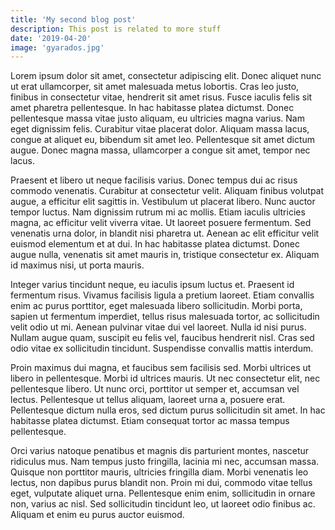 ```yaml
---
title: 'My second blog post'
description: This post is related to more stuff
date: '2019-04-20'
image: 'gyarados.jpg'
---
```


Lorem ipsum dolor sit amet, consectetur adipiscing elit. Donec aliquet nunc ut erat ullamcorper, sit amet malesuada metus lobortis. Cras leo justo, finibus in consectetur vitae, hendrerit sit amet risus. Fusce iaculis felis sit amet pharetra pellentesque. In hac habitasse platea dictumst. Donec pellentesque massa vitae justo aliquam, eu ultricies magna varius. Nam eget dignissim felis. Curabitur vitae placerat dolor. Aliquam massa lacus, congue at aliquet eu, bibendum sit amet leo. Pellentesque sit amet dictum augue. Donec magna massa, ullamcorper a congue sit amet, tempor nec lacus.

Praesent et libero ut neque facilisis varius. Donec tempus dui ac risus commodo venenatis. Curabitur at consectetur velit. Aliquam finibus volutpat augue, a efficitur elit sagittis in. Vestibulum ut placerat libero. Nunc auctor tempor luctus. Nam dignissim rutrum mi ac mollis. Etiam iaculis ultricies magna, ac efficitur velit viverra vitae. Ut laoreet posuere fermentum. Sed venenatis urna dolor, in blandit nisi pharetra ut. Aenean ac elit efficitur velit euismod elementum et at dui. In hac habitasse platea dictumst. Donec augue nulla, venenatis sit amet mauris in, tristique consectetur ex. Aliquam id maximus nisi, ut porta mauris.

Integer varius tincidunt neque, eu iaculis ipsum luctus et. Praesent id fermentum risus. Vivamus facilisis ligula a pretium laoreet. Etiam convallis enim ac purus porttitor, eget malesuada libero sollicitudin. Morbi porta, sapien ut fermentum imperdiet, tellus risus malesuada tortor, ac sollicitudin velit odio ut mi. Aenean pulvinar vitae dui vel laoreet. Nulla id nisi purus. Nullam augue quam, suscipit eu felis vel, faucibus hendrerit nisl. Cras sed odio vitae ex sollicitudin tincidunt. Suspendisse convallis mattis interdum.

Proin maximus dui magna, et faucibus sem facilisis sed. Morbi ultrices ut libero in pellentesque. Morbi id ultrices mauris. Ut nec consectetur elit, nec pellentesque libero. Ut nunc orci, porttitor ut semper et, accumsan vel lectus. Pellentesque ut tellus aliquam, laoreet urna a, posuere erat. Pellentesque dictum nulla eros, sed dictum purus sollicitudin sit amet. In hac habitasse platea dictumst. Etiam consequat tortor ac massa tempus pellentesque.

Orci varius natoque penatibus et magnis dis parturient montes, nascetur ridiculus mus. Nam tempus justo fringilla, lacinia mi nec, accumsan massa. Quisque non porttitor mauris, ultricies fringilla diam. Morbi venenatis leo lectus, non dapibus purus blandit non. Proin mi dui, commodo vitae tellus eget, vulputate aliquet urna. Pellentesque enim enim, sollicitudin in ornare non, varius ac nisl. Sed sollicitudin tincidunt leo, ut laoreet odio finibus ac. Aliquam et enim eu purus auctor euismod.
